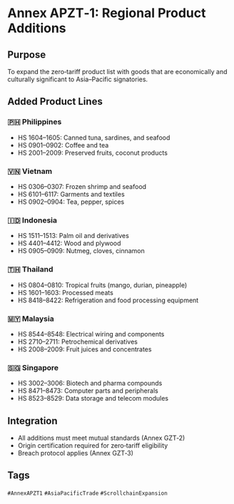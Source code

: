 # Annex APZT‑1: Regional Product Additions

## Purpose
To expand the zero‑tariff product list with goods that are economically and culturally significant to Asia–Pacific signatories.

## Added Product Lines

### 🇵🇭 Philippines
- HS 1604–1605: Canned tuna, sardines, and seafood
- HS 0901–0902: Coffee and tea
- HS 2001–2009: Preserved fruits, coconut products

### 🇻🇳 Vietnam
- HS 0306–0307: Frozen shrimp and seafood
- HS 6101–6117: Garments and textiles
- HS 0902–0904: Tea, pepper, spices

### 🇮🇩 Indonesia
- HS 1511–1513: Palm oil and derivatives
- HS 4401–4412: Wood and plywood
- HS 0905–0909: Nutmeg, cloves, cinnamon

### 🇹🇭 Thailand
- HS 0804–0810: Tropical fruits (mango, durian, pineapple)
- HS 1601–1603: Processed meats
- HS 8418–8422: Refrigeration and food processing equipment

### 🇲🇾 Malaysia
- HS 8544–8548: Electrical wiring and components
- HS 2710–2711: Petrochemical derivatives
- HS 2008–2009: Fruit juices and concentrates

### 🇸🇬 Singapore
- HS 3002–3006: Biotech and pharma compounds
- HS 8471–8473: Computer parts and peripherals
- HS 8523–8529: Data storage and telecom modules

## Integration
- All additions must meet mutual standards (Annex GZT‑2)
- Origin certification required for zero‑tariff eligibility
- Breach protocol applies (Annex GZT‑3)

## Tags
`#AnnexAPZT1` `#AsiaPacificTrade` `#ScrollchainExpansion`
